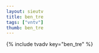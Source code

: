 ```yaml
--- 
layout: sieutv
title: ben_tre
tags: ["vntv"]
thumb: ben_tre
---
```

{% include tvadv key="ben_tre" %}
